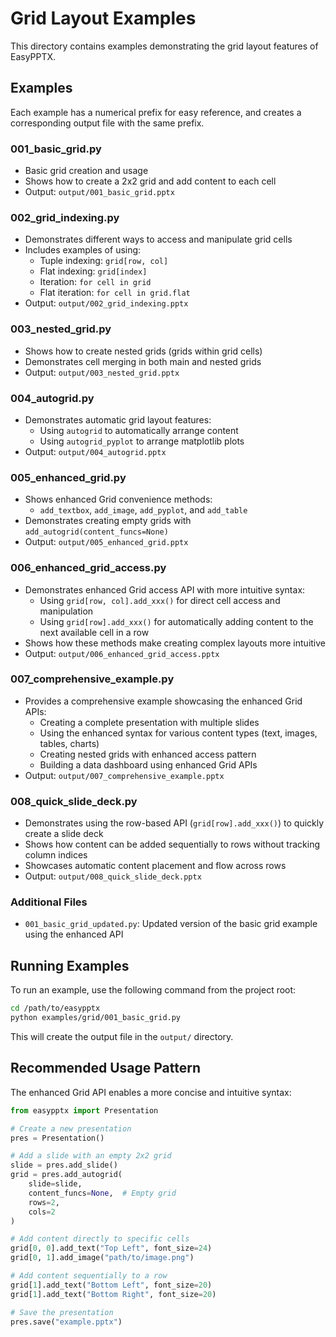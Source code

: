 # Grid Layout Examples

This directory contains examples demonstrating the grid layout features of EasyPPTX.

## Examples

Each example has a numerical prefix for easy reference, and creates a corresponding output file with the same prefix.

### 001_basic_grid.py
- Basic grid creation and usage
- Shows how to create a 2x2 grid and add content to each cell
- Output: `output/001_basic_grid.pptx`

### 002_grid_indexing.py
- Demonstrates different ways to access and manipulate grid cells
- Includes examples of using:
  - Tuple indexing: `grid[row, col]`
  - Flat indexing: `grid[index]`
  - Iteration: `for cell in grid`
  - Flat iteration: `for cell in grid.flat`
- Output: `output/002_grid_indexing.pptx`

### 003_nested_grid.py
- Shows how to create nested grids (grids within grid cells)
- Demonstrates cell merging in both main and nested grids
- Output: `output/003_nested_grid.pptx`

### 004_autogrid.py
- Demonstrates automatic grid layout features:
  - Using `autogrid` to automatically arrange content
  - Using `autogrid_pyplot` to arrange matplotlib plots
- Output: `output/004_autogrid.pptx`

### 005_enhanced_grid.py
- Shows enhanced Grid convenience methods:
  - `add_textbox`, `add_image`, `add_pyplot`, and `add_table`
- Demonstrates creating empty grids with `add_autogrid(content_funcs=None)`
- Output: `output/005_enhanced_grid.pptx`

### 006_enhanced_grid_access.py
- Demonstrates enhanced Grid access API with more intuitive syntax:
  - Using `grid[row, col].add_xxx()` for direct cell access and manipulation
  - Using `grid[row].add_xxx()` for automatically adding content to the next available cell in a row
- Shows how these methods make creating complex layouts more intuitive
- Output: `output/006_enhanced_grid_access.pptx`

### 007_comprehensive_example.py
- Provides a comprehensive example showcasing the enhanced Grid APIs:
  - Creating a complete presentation with multiple slides
  - Using the enhanced syntax for various content types (text, images, tables, charts)
  - Creating nested grids with enhanced access pattern
  - Building a data dashboard using enhanced Grid APIs
- Output: `output/007_comprehensive_example.pptx`

### 008_quick_slide_deck.py
- Demonstrates using the row-based API (`grid[row].add_xxx()`) to quickly create a slide deck
- Shows how content can be added sequentially to rows without tracking column indices
- Showcases automatic content placement and flow across rows
- Output: `output/008_quick_slide_deck.pptx`

### Additional Files
- `001_basic_grid_updated.py`: Updated version of the basic grid example using the enhanced API

## Running Examples

To run an example, use the following command from the project root:

```bash
cd /path/to/easypptx
python examples/grid/001_basic_grid.py
```

This will create the output file in the `output/` directory.

## Recommended Usage Pattern

The enhanced Grid API enables a more concise and intuitive syntax:

```python
from easypptx import Presentation

# Create a new presentation
pres = Presentation()

# Add a slide with an empty 2x2 grid
slide = pres.add_slide()
grid = pres.add_autogrid(
    slide=slide,
    content_funcs=None,  # Empty grid
    rows=2,
    cols=2
)

# Add content directly to specific cells
grid[0, 0].add_text("Top Left", font_size=24)
grid[0, 1].add_image("path/to/image.png")

# Add content sequentially to a row
grid[1].add_text("Bottom Left", font_size=20)
grid[1].add_text("Bottom Right", font_size=20)

# Save the presentation
pres.save("example.pptx")
```
